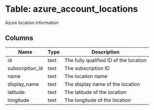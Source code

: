 
# Table: azure_account_locations
Azure location information
## Columns
| Name        | Type           | Description  |
| ------------- | ------------- | -----  |
|id|text|The fully qualified ID of the location|
|subscription_id|text|The subscription ID|
|name|text|The location name|
|display_name|text|The display name of the location|
|latitude|text|The latitude of the location|
|longitude|text|The longitude of the location|
